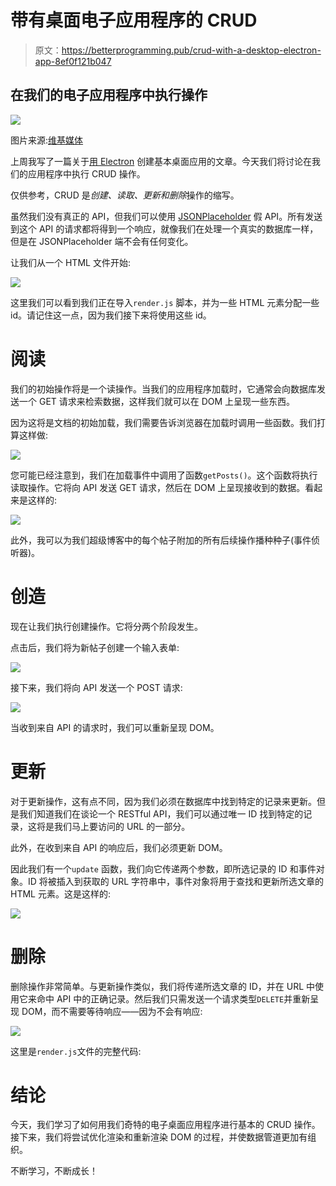 # 带有桌面电子应用程序的 CRUD

> 原文：<https://betterprogramming.pub/crud-with-a-desktop-electron-app-8ef0f121b047>

## 在我们的电子应用程序中执行操作

![](img/f51ebd1dfd74d4aacde7e5ecf2dd502e.png)

图片来源:[维基媒体](https://upload.wikimedia.org/wikipedia/commons/thumb/9/91/Electron_Software_Framework_Logo.svg/1200px-Electron_Software_Framework_Logo.svg.png)

上周我写了一篇关于[用 Electron](https://medium.com/better-programming/basic-desktop-application-with-electron-4f91922fb294) 创建基本桌面应用的文章。今天我们将讨论在我们的应用程序中执行 CRUD 操作。

仅供参考，CRUD 是*创建、读取、更新和删除*操作的缩写。

虽然我们没有真正的 API，但我们可以使用 [JSONPlaceholder](https://jsonplaceholder.typicode.com/) 假 API。所有发送到这个 API 的请求都将得到一个响应，就像我们在处理一个真实的数据库一样，但是在 JSONPlaceholder 端不会有任何变化。

让我们从一个 HTML 文件开始:

![](img/660878c51861cc979c22ce5b6c60167d.png)

这里我们可以看到我们正在导入`render.js` 脚本，并为一些 HTML 元素分配一些 id。请记住这一点，因为我们接下来将使用这些 id。

# 阅读

我们的初始操作将是一个读操作。当我们的应用程序加载时，它通常会向数据库发送一个 GET 请求来检索数据，这样我们就可以在 DOM 上呈现一些东西。

因为这将是文档的初始加载，我们需要告诉浏览器在加载时调用一些函数。我们打算这样做:

![](img/91d143ec97f42a09a8afefc066ed29ea.png)

您可能已经注意到，我们在加载事件中调用了函数`getPosts()`。这个函数将执行读取操作。它将向 API 发送 GET 请求，然后在 DOM 上呈现接收到的数据。看起来是这样的:

![](img/b33515c7447bfc1a13f5cb8c64775892.png)

此外，我可以为我们超级博客中的每个帖子附加的所有后续操作播种种子(事件侦听器)。

# 创造

现在让我们执行创建操作。它将分两个阶段发生。

点击后，我们将为新帖子创建一个输入表单:

![](img/16dc6da11a7b419d98a832e20792fcc5.png)

接下来，我们将向 API 发送一个 POST 请求:

![](img/fbf5df2b01eb65d275258598801fa359.png)

当收到来自 API 的请求时，我们可以重新呈现 DOM。

# 更新

对于更新操作，这有点不同，因为我们必须在数据库中找到特定的记录来更新。但是我们知道我们在谈论一个 RESTful API，我们可以通过唯一 ID 找到特定的记录，这将是我们马上要访问的 URL 的一部分。

此外，在收到来自 API 的响应后，我们必须更新 DOM。

因此我们有一个`update` 函数，我们向它传递两个参数，即所选记录的 ID 和事件对象。ID 将被插入到获取的 URL 字符串中，事件对象将用于查找和更新所选文章的 HTML 元素。这是这样的:

![](img/871861c64d06b5270207cc6fa0105158.png)

# 删除

删除操作非常简单。与更新操作类似，我们将传递所选文章的 ID，并在 URL 中使用它来命中 API 中的正确记录。然后我们只需发送一个请求类型`DELETE`并重新呈现 DOM，而不需要等待响应——因为不会有响应:

![](img/29070d30f983c574244b4f9f7abb4491.png)

这里是`render.js`文件的完整代码:

# 结论

今天，我们学习了如何用我们奇特的电子桌面应用程序进行基本的 CRUD 操作。接下来，我们将尝试优化渲染和重新渲染 DOM 的过程，并使数据管道更加有组织。

不断学习，不断成长！